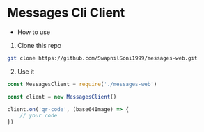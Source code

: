 # Messages Cli Client

- How to use

1. Clone this repo

```sh
git clone https://github.com/SwapnilSoni1999/messages-web.git
```

2. Use it
```js
const MessagesClient = require('./messages-web')

const client = new MessagesClient()

client.on('qr-code', (base64Image) => {
    // your code
})
```